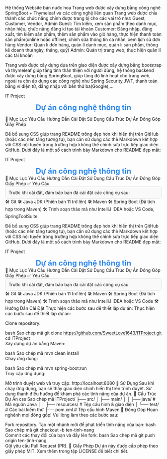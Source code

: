 Hệ thống Website bán nước hoa
Trang web được xây dựng bằng công nghê SpringBoot + Thymeleaf và các công nghệ liên quan
Trang web được chia thành các chức năng chính được trang bị cho các vai trò như: Guest, Customer, Vendor, Admin
Guest: Tìm kiếm, xem sản phẩm theo danh mục, nhãn hiệu, chức năng đăng kí tạo tài khoản
Customer: Đăng nhập, đăng xuất, tìm kiếm sản phẩm, thêm sản phẩm vào giỏ hàng, thực hiện thanh toán sản phẩm(online hoặc offline), chỉnh sửa thông tin cá nhân, xem lịch sử đơn hàng
Vendor: Quản lí đơn hàng, quản lí danh mục, quản lí sản phẩm, thông kê doanh thu(ngày, tháng, quý)
Admin: Quản trị trang web, thực hiện quản lí các tài khoản

Trang web được xây dựng dựa trên giao diện được xây dựng bằng bootstrap và thymeleaf giúp tăng tính thân thiện với người dùng, hệ thống backend được xây dựng bằng SpringBoot, giúp tăng độ linh hoạt 
cho trang web, ngoài ra còn áp dụng các công nghệ như Spring Security,JWT, thanh toán bằng ví điện tử, đăng nhập với bên thứ ba(Google),...

IT Project
<div align="center" style="color: #2d89ef; font-size: 24px; font-weight: bold;"> Dự án công nghệ thông tin </div>

🎯 Mục Lục
Yêu Cầu
Hướng Dẫn Cài Đặt
Sử Dụng
Cấu Trúc Dự Án
Đóng Góp
Giấy Phép


Để bổ sung CSS giúp trang README trông đẹp hơn khi hiển thị trên GitHub (hoặc các nền tảng tương tự), bạn cần sử dụng các thẻ Markdown kết hợp với CSS nội tuyến trong trường hợp không thể chỉnh sửa trực tiếp giao diện GitHub. Dưới đây là một số cách trình bày Markdown cho README đẹp mắt:

IT Project
<div align="center" style="color: #2d89ef; font-size: 24px; font-weight: bold;"> Dự án công nghệ thông tin </div>
🎯 Mục Lục
Yêu Cầu
Hướng Dẫn Cài Đặt
Sử Dụng
Cấu Trúc Dự Án
Đóng Góp
Giấy Phép
✅ Yêu Cầu
<div style="background: #f9f9f9; padding: 10px; border-radius: 8px; border: 1px solid #ddd;"> Trước khi cài đặt, đảm bảo bạn đã cài đặt các công cụ sau: </div>
🛠️ Git
🛠️ Java JDK (Phiên bản 11 trở lên)
🛠️ Maven
🛠️ Spring Boot (Đã tích hợp trong Maven)
🛠️ Trình soạn thảo mã như IntelliJ IDEA hoặc VS Code, SpringToolSuite

Để bổ sung CSS giúp trang README trông đẹp hơn khi hiển thị trên GitHub (hoặc các nền tảng tương tự), bạn cần sử dụng các thẻ Markdown kết hợp với CSS nội tuyến trong trường hợp không thể chỉnh sửa trực tiếp giao diện GitHub. Dưới đây là một số cách trình bày Markdown cho README đẹp mắt:

IT Project
<div align="center" style="color: #2d89ef; font-size: 24px; font-weight: bold;"> Dự án công nghệ thông tin </div>
🎯 Mục Lục
Yêu Cầu
Hướng Dẫn Cài Đặt
Sử Dụng
Cấu Trúc Dự Án
Đóng Góp
Giấy Phép
✅ Yêu Cầu
<div style="background: #f9f9f9; padding: 10px; border-radius: 8px; border: 1px solid #ddd;"> Trước khi cài đặt, đảm bảo bạn đã cài đặt các công cụ sau: </div>
🛠️ Git
🛠️ Java JDK (Phiên bản 11 trở lên)
🛠️ Maven
🛠️ Spring Boot (Đã tích hợp trong Maven)
🛠️ Trình soạn thảo mã như IntelliJ IDEA hoặc VS Code
🛠️ Hướng Dẫn Cài Đặt
Thực hiện các bước sau để thiết lập dự án:
Thực hiện các bước sau để thiết lập dự án:

Clone repository:

bash
Sao chép mã
git clone https://github.com/SweetLove1643/ITProject.git  
cd ITProject  
Xây dựng dự án bằng Maven:

bash
Sao chép mã
mvn clean install  
Chạy ứng dụng:

bash
Sao chép mã
mvn spring-boot:run  
Truy cập ứng dụng:

Mở trình duyệt web và truy cập: http://localhost:8080
🚀 Sử Dụng
Sau khi chạy ứng dụng, bạn sẽ thấy giao diện chính hiển thị trên trình duyệt.
Sử dụng thanh điều hướng để khám phá các tính năng của dự án.
📂 Cấu Trúc Dự Án
css
Sao chép mã
ITProject/
├── src/
│   ├── main/
│   │   ├── java/          # Mã nguồn Java
│   │   ├── resources/     # Tệp cấu hình & giao diện
│   └── test/              # Các bài kiểm thử
├── pom.xml                # Tệp cấu hình Maven
🤝 Đóng Góp
Hoan nghênh mọi đóng góp! Vui lòng làm theo các bước sau:

Fork repository.
Tạo một nhánh mới để phát triển tính năng của bạn:
bash
Sao chép mã
git checkout -b ten-tinh-nang  
Commit các thay đổi của bạn và đẩy lên fork:
bash
Sao chép mã
git push origin ten-tinh-nang  
Gửi yêu cầu Pull Request (PR).
📜 Giấy Phép
Dự án này được cấp phép theo giấy phép MIT. Xem thêm trong tệp LICENSE để biết chi tiết.



